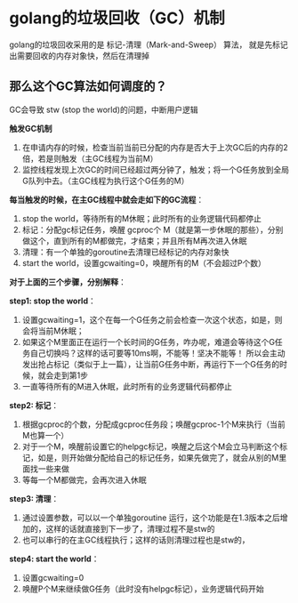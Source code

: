 # golang的垃圾回收（GC）机制
golang的垃圾回收采用的是 标记-清理（Mark-and-Sweep） 算法，
就是先标记出需要回收的内存对象快，然后在清理掉
## 那么这个GC算法如何调度的？
GC会导致 stw (stop the world)的问题，中断用户逻辑

**触发GC机制**
1.  在申请内存的时候，检查当前当前已分配的内存是否大于上次GC后的内存的2倍，若是则触发（主GC线程为当前M）
2.  监控线程发现上次GC的时间已经超过两分钟了，触发；将一个G任务放到全局G队列中去。（主GC线程为执行这个G任务的M）

 **每当触发的时候，在主GC线程中就会走如下的GC流程**：
1.  stop the world，等待所有的M休眠；此时所有的业务逻辑代码都停止
2.  标记：分配gc标记任务，唤醒 gcproc个 M（就是第一步休眠的那些），分别做这个，直到所有的M都做完，才结束；并且所有M再次进入休眠
3.  清理：有一个单独的goroutine去清理已经标记的内存对象快
4.  start the world，设置gcwaiting=0，唤醒所有的M（不会超过P个数）

**对于上面的三个步骤，分别解释**：

**step1: stop the world**：
1.  设置gcwaiting=1，这个在每一个G任务之前会检查一次这个状态，如是，则会将当前M休眠；
2.  如果这个M里面正在运行一个长时间的G任务，咋办呢，难道会等待这个G任务自己切换吗？这样的话可要等10ms啊，不能等！坚决不能等！
所以会主动发出抢占标记（类似于上一篇），让当前G任务中断，再运行下一个G任务的时候，就会走到第1步
3.  一直等待所有的M进入休眠，此时所有的业务逻辑代码都停止

**step2: 标记**：
1.  根据gcproc的个数，分配成gcproc任务段；唤醒gcproc-1个M来执行（当前M也算一个）
2.  对于一个M，唤醒前设置它的helpgc标记，唤醒之后这个M会立马判断这个标记，如是，则开始做分配给自己的标记任务，如果先做完了，就会从别的M里面找一些来做
3.  等每一个M都做完，会再次进入休眠

**step3: 清理**：
1.  通过设置参数，可以以一个单独goroutine  运行，这个功能是在1.3版本之后增加的，这样的话就直接到下一步了，清理过程不是stw的
2.  也可以串行的在主GC线程执行；这样的话则清理过程也是stw的，

**step4: start the world**：
1.  设置gcwaiting=0
2.  唤醒P个M来继续做G任务（此时没有helpgc标记），业务逻辑代码开始